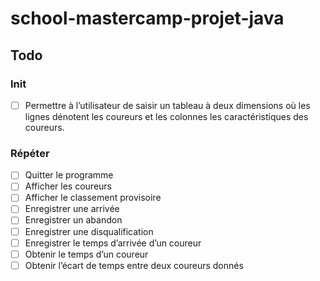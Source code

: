 # school-mastercamp-projet-java

## Todo
### Init
- [ ] Permettre à l’utilisateur de saisir un tableau à deux dimensions où les lignes dénotent les coureurs et les colonnes les caractéristiques des coureurs.
### Répéter
- [ ] Quitter le programme
- [ ] Afficher les coureurs
- [ ] Afficher le classement provisoire
- [ ] Enregistrer une arrivée
- [ ] Enregistrer un abandon
- [ ] Enregistrer une disqualification
- [ ] Enregistrer le temps d’arrivée d’un coureur
- [ ] Obtenir le temps d’un coureur
- [ ] Obtenir l’écart de temps entre deux coureurs donnés